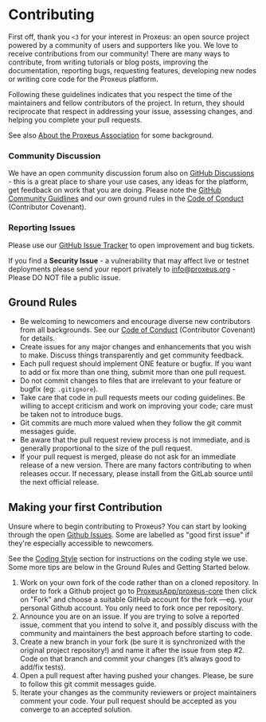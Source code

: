 # Contributing

First off, thank you `<3` for your interest in Proxeus: an open source project powered by a community of users and supporters like you. We love to receive contributions from our community! There are many ways to contribute, from writing tutorials or blog posts, improving the documentation, reporting bugs, requesting features, developing new nodes or writing core code for the Proxeus platform. 

Following these guidelines indicates that you respect the time of the maintainers and fellow contributors of the project. In return, they should reciprocate that respect in addressing your issue, assessing changes, and helping you complete your pull requests.

See also [About the Proxeus Association](about) for some background.

### Community Discussion

We have an open community discussion forum also on [GitHub Discussions](https://github.com/ProxeusApp/community/discussions) - this is a great place to share your use cases, any ideas for the platform, get feedback on work that you are doing. Please note the [GitHub Community Guidlines](https://docs.github.com/en/github/site-policy/github-community-guidelines) and our own ground rules in the [Code of Conduct](code_of_conduct.md) (Contributor Covenant).

### Reporting Issues
Please use our [GitHub Issue Tracker](https://github.com/ProxeusApp/proxeus-core/issues) to open improvement and bug tickets.

If you find a **Security Issue** - a vulnerability that may affect live or testnet deployments please send your report privately to info@proxeus.org - Please DO NOT file a public issue.

## Ground Rules

* Be welcoming to newcomers and encourage diverse new contributors from all backgrounds. See our [Code of Conduct](code_of_conduct.md) (Contributor Covenant) for details.
* Create issues for any major changes and enhancements that you wish to make. Discuss things transparently and get community feedback.
* Each pull request should implement ONE feature or bugfix. If you want to add or fix more than one thing, submit more than one pull request.
* Do not commit changes to files that are irrelevant to your feature or bugfix (eg: `.gitignore`).
* Take care that code in pull requests meets our coding guidelines. Be willing to accept criticism and work on improving your code; care must be taken not to introduce bugs.
* Git commits are much more valued when they follow the git commit messages guide.
* Be aware that the pull request review process is not immediate, and is generally proportional to the size of the pull request.
* If your pull request is merged, please do not ask for an immediate release of a new version. There are many factors contributing to when releases occur. If necessary, please install from the GitLab source until the next official release.

## Making your first Contribution

Unsure where to begin contributing to Proxeus? You can start by looking through the open [Github Issues](https://github.com/ProxeusApp/proxeus-core/issues). Some are labelled as "good first issue" if they're especially accessible to newcomers.

See the [Coding Style](coding_style.md) section for instructions on the coding style we use. Some more tips are below in the Ground Rules and Getting Started below.

1. Work on your own fork of the code rather than on a cloned repository. In order to fork a Github project go to [ProxeusApp/proxeus-core](https://github.com/ProxeusApp/proxeus-core) then click on "Fork" and choose a suitable GitHub account for the fork —eg. your personal Github account. You only need to fork once per repository.
2. Announce you are on an issue. If you are trying to solve a reported issue, comment that you intend to solve it, and possibly discuss with the community and maintainers the best approach before starting to code.
3. Create a new branch in your fork (be sure it is synchronized with the original project repository!) and name it after the issue from step #2. Code on that branch and commit your changes (it’s always good to add/fix tests).
4. Open a pull request after having pushed your changes. Please, be sure to follow this git commit messages guide.
5. Iterate your changes as the community reviewers or project maintainers comment your code. Your pull request should be accepted as you converge to an accepted solution.
